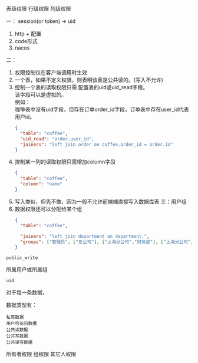 表级权限
行级权限
列级权限

一：
session(or token) -> uid
1. http + 配置
2. code形式
3. nacos

二：
1. 权限控制仅在客户端调用时生效
2. 一个表，如果不定义权限，则表明该表是公共读的。(写入不允许)
3. 控制一个表的读取权限只需 配置表的uid或uid_read字段。  
   该字段可以是虚拟的。  
   例如：  
   咖啡表中没有uid字段，但存在订单order_id字段，订单表中存在user_id代表用户id。  
   ```json
   {
     "table": "coffee",
     "uid_read": "order.user_id",
     "joiners": "left join order on coffee.order_id = order.id"
   }
   ```
4. 控制某一列的读取权限只需增加column字段
   ```json
   {
     "table": "coffee",
     "column": "name"
   }
   ```
5. 写入类似，但先不做，因为一般不允许前端端直接写入数据库表
三：用户组
1. 数据权限还可以分配给某个组
   ```json
   {
     "table": "coffee",
   
     "joiners": "left join department on department.",
     "groups": ["管理员", ["总公司"], ["上海分公司","财务部"], ["上海分公司","业务部"], ["上海市政府大楼店"]]
   }
   ```
   


`
public_write
`

所属用户或所属组

`uid `

对于每一条数据，

数据类型有：

    私有数据
    用户可访问数据
    公共读数据
    公共写数据
    公共读写数据

所有者权限
组权限
其它人权限
